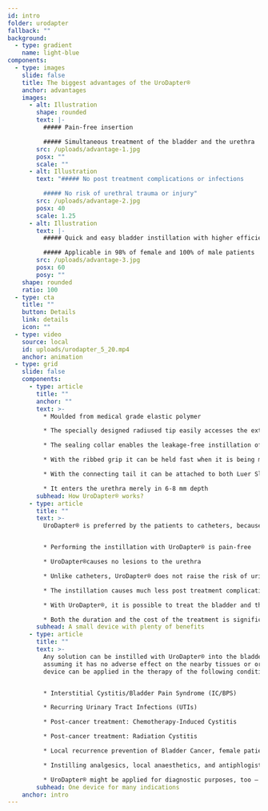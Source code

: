 ```yaml
---
id: intro
folder: urodapter
fallback: ""
background:
  - type: gradient
    name: light-blue
components:
  - type: images
    slide: false
    title: The biggest advantages of the UroDapter®
    anchor: advantages
    images:
      - alt: Illustration
        shape: rounded
        text: |-
          ##### Pain-free insertion

          ##### Simultaneous treatment of the bladder and the urethra
        src: /uploads/advantage-1.jpg
        posx: ""
        scale: ""
      - alt: Illustration
        text: "##### No post treatment complications or infections

          ##### No risk of urethral trauma or injury"
        src: /uploads/advantage-2.jpg
        posx: 40
        scale: 1.25
      - alt: Illustration
        text: |-
          ##### Quick and easy bladder instillation with higher efficiency

          ##### Applicable in 98% of female and 100% of male patients
        src: /uploads/advantage-3.jpg
        posx: 60
        posy: ""
    shape: rounded
    ratio: 100
  - type: cta
    title: ""
    button: Details
    link: details
    icon: ""
  - type: video
    source: local
    id: uploads/urodapter_5_20.mp4
    anchor: animation
  - type: grid
    slide: false
    components:
      - type: article
        title: ""
        anchor: ""
        text: >-
          * Moulded from medical grade elastic polymer

          * The specially designed radiused tip easily accesses the external urethral orifice

          * The sealing collar enables the leakage-free instillation of the bladder

          * With the ribbed grip it can be held fast when it is being mounted

          * With the connecting tail it can be attached to both Luer Slip and Luer Lock syringes

          * It enters the urethra merely in 6-8 mm depth
        subhead: How UroDapter® works?
      - type: article
        title: ""
        text: >-
          UroDapter® is preferred by the patients to catheters, because:


          * Performing the instillation with UroDapter® is pain-free

          * UroDapter®causes no lesions to the urethra

          * Unlike catheters, UroDapter® does not raise the risk of urinary tract infections

          * The instillation causes much less post treatment complications 

          * With UroDapter®, it is possible to treat the bladder and the urethra at the same time, which is impossible with a catheter

          * Both the duration and the cost of the treatment is significantly lower
        subhead: A small device with plenty of benefits
      - type: article
        title: ""
        text: >-
          Any solution can be instilled with UroDapter® into the bladder,
          assuming it has no adverse effect on the nearby tissues or organs. The
          device can be applied in the therapy of the following conditions:


          * Interstitial Cystitis/Bladder Pain Syndrome (IC/BPS)

          * Recurring Urinary Tract Infections (UTIs)

          * Post-cancer treatment: Chemotherapy-Induced Cystitis

          * Post-cancer treatment: Radiation Cystitis

          * Local recurrence prevention of Bladder Cancer, female patients

          * Instilling analgesics, local anaesthetics, and antiphlogistics for any indication

          * UroDapter® might be applied for diagnostic purposes, too – e.g. retrograde urethrography, fistulography
        subhead: One device for many indications
    anchor: intro
---
```

